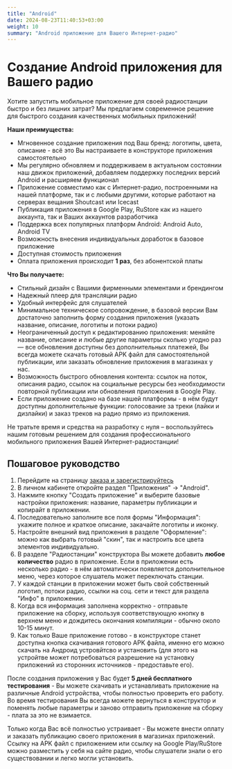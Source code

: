 ```yaml
---
title: "Android"
date: 2024-08-23T11:40:53+03:00
weight: 10
summary: "Android приложение для Вашего Интернет-радио"
---
```


# Создание Android приложения для Вашего радио
Хотите запустить мобильное приложение для своей радиостанции быстро и без лишних затрат? Мы предлагаем современное решение для быстрого создания качественных мобильных приложений!

**Наши преимущества:**
- Мгновенное создание приложения под Ваш бренд: логотипы, цвета, описание - всё это Вы настраиваете в конструкторе приложения самостоятельно
- Мы регулярно обновляем и поддерживаем в актуальном состоянии наш движок приложений, добавляем поддержку последних версий Android и расширяем функционал
- Приложение совместимо как с Интернет-радио, построенными на нашей платформе, так и с любыми другими, которые работают на серверах вещания Shoutcast или Icecast
- Публикация приложения в Google Play, RuStore как из нашего аккаунта, так и Ваших аккаунтов разработчика
- Поддержка всех популярных платформ Android: Android Auto, Android TV
- Возможность внесения индивидуальных доработок в базовое приложение
- Доступная стоимость приложения
- Оплата приложения происходит **1 раз**, без абонентской платы

**Что Вы получаете:**
- Стильный дизайн с Вашими фирменными элементами и брендингом
- Надежный плеер для трансляции радио
- Удобный интерфейс для слушателей
- Минимальное техническое сопровождение, в базовой версии Вам достаточно заполнить форму создания приложения (указать название, описание, логотипы и потоки радио)
- Неограниченный доступ к редактированию приложения: меняйте название, описание и любые другие параметры сколько угодно раз — все обновления доступны без дополнительных платежей, Вы всегда можете скачать готовый APK файл для самостоятельной публикации, или заказать обновление приложения в магазинах у нас.
- Возможность быстрого обновления контента: ссылок на поток, описания радио, ссылок на социальные ресурсы без необходимости повторной публикации или обновления приложения в Google Play.
- Если приложение создано на базе нашей платформы - в нём будут доступны дополнительные функции: голосование за треки (лайки и дизлайки) и заказ треков на радио прямо из приложения.

Не тратьте время и средства на разработку с нуля – воспользуйтесь нашим готовым решением для создания профессионального мобильного приложения Вашей Интернет-радиостанции!

## Пошаговое руководство
1. Перейдите на страницу <a href="https://app.radio-tochka.com/login/" target="_blank">заказа и зарегистрируйтесь</a>
2. В личном кабинете откройте раздел "Приложения" -> "Android".
3. Нажмите кнопку "Создать приложение" и выберите базовые настройки приложения: название, параметры публикации и копирайт в приложении.
4. Последовательно заполните все поля формы "Информация": укажите полное и краткое описание, закачайте логотипы и иконку.
5. Настройте внешний вид приложения в разделе "Оформление": можно как выбрать готовый "скин", так и настроить все цвета элементов индивидуально.
6. В разделе "Радиостанции" конструктора Вы можете добавить **любое количество** радио в приложение. Если в приложении есть несколько радио - в нём автоматически появляется дополнительное меню, через которое слушатель может переключать станции.
7. У каждой станции в приложении может быть свой собственный логотип, потоки радио, ссылки на соц. сети и текст для раздела "Инфо" в приложении.
8. Когда вся информация заполнена корректно - отправьте приложение на сборку, используя соответствующую кнопку в верхнем меню и дождитесь окончания компиляции - обычно около 10-15 минут.
9. Как только Ваше приложение готово - в конструкторе станет доступна кнопка скачивания готового APK файла, именно его можно скачать на Андроид устровйтсво и установить (для этого на устройтве может потребоваться разрешение на установку приложений из сторонних источников - предоставьте его).

После создания приложения у Вас будет **5 дней бесплатного тестирования** - Вы можете скачивать и устанавливать приложение на различные Android устройства, чтобы полностью проверить его работу. Во время тестирования Вы всегда можете вернуться в конструктор и поменять любые параметры и заново отправить приложение на сборку - плата за это не взимается.

Только когда Вас всё полностью устраивает - Вы можете внести оплату и заказать публикацию своего приложения в магазинах приложений.
Ссылку на APK файл с приложением или ссылку на Google Play/RuStore можно разместить у себя на сайте радио, чтобы слушатели знали о его существовании и легко могли установить.
